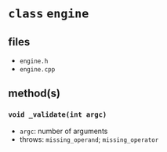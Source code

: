 # **`class`** `engine` #

## files ##
 - `engine.h`
 - `engine.cpp`

 ## method(s) ##
 ### `void _validate(int argc)`
  - `argc`: number of arguments
  - throws: `missing_operand`; `missing_operator`